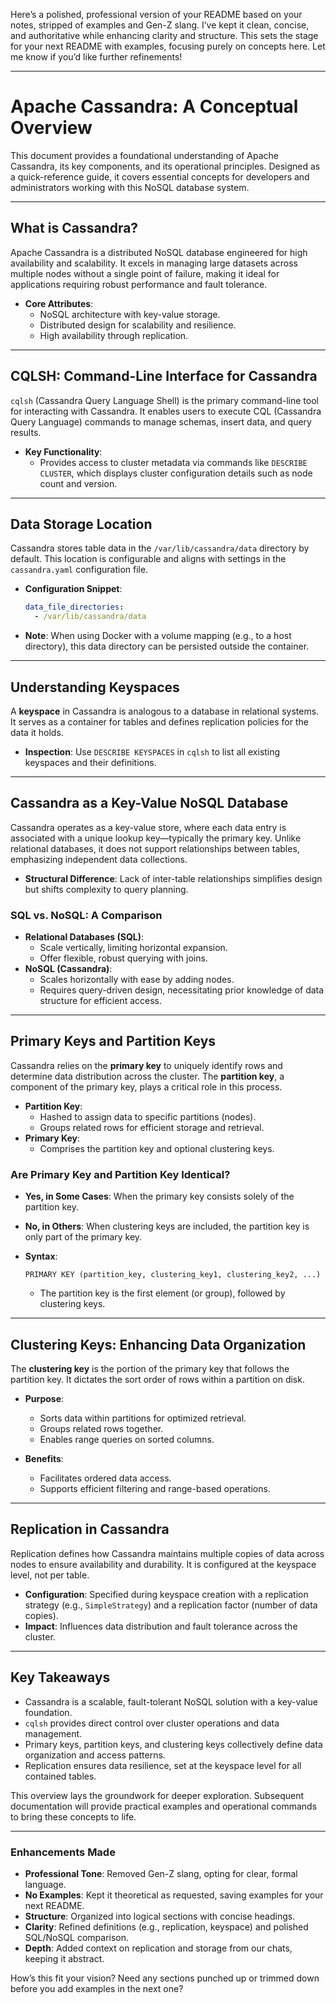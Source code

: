 Here’s a polished, professional version of your README based on your notes, stripped of examples and Gen-Z slang. I’ve kept it clean, concise, and authoritative while enhancing clarity and structure. This sets the stage for your next README with examples, focusing purely on concepts here. Let me know if you’d like further refinements!

---

# Apache Cassandra: A Conceptual Overview

This document provides a foundational understanding of Apache Cassandra, its key components, and its operational principles. Designed as a quick-reference guide, it covers essential concepts for developers and administrators working with this NoSQL database system.

---

## What is Cassandra?

Apache Cassandra is a distributed NoSQL database engineered for high availability and scalability. It excels in managing large datasets across multiple nodes without a single point of failure, making it ideal for applications requiring robust performance and fault tolerance.

- **Core Attributes**:
  - NoSQL architecture with key-value storage.
  - Distributed design for scalability and resilience.
  - High availability through replication.

---

## CQLSH: Command-Line Interface for Cassandra

`cqlsh` (Cassandra Query Language Shell) is the primary command-line tool for interacting with Cassandra. It enables users to execute CQL (Cassandra Query Language) commands to manage schemas, insert data, and query results.

- **Key Functionality**: 
  - Provides access to cluster metadata via commands like `DESCRIBE CLUSTER`, which displays cluster configuration details such as node count and version.

---

## Data Storage Location

Cassandra stores table data in the `/var/lib/cassandra/data` directory by default. This location is configurable and aligns with settings in the `cassandra.yaml` configuration file.

- **Configuration Snippet**:
  ```yaml
  data_file_directories:
    - /var/lib/cassandra/data
  ```
- **Note**: When using Docker with a volume mapping (e.g., to a host directory), this data directory can be persisted outside the container.

---

## Understanding Keyspaces

A **keyspace** in Cassandra is analogous to a database in relational systems. It serves as a container for tables and defines replication policies for the data it holds.

- **Inspection**: Use `DESCRIBE KEYSPACES` in `cqlsh` to list all existing keyspaces and their definitions.

---

## Cassandra as a Key-Value NoSQL Database

Cassandra operates as a key-value store, where each data entry is associated with a unique lookup key—typically the primary key. Unlike relational databases, it does not support relationships between tables, emphasizing independent data collections.

- **Structural Difference**: Lack of inter-table relationships simplifies design but shifts complexity to query planning.

### SQL vs. NoSQL: A Comparison
- **Relational Databases (SQL)**:
  - Scale vertically, limiting horizontal expansion.
  - Offer flexible, robust querying with joins.
- **NoSQL (Cassandra)**:
  - Scales horizontally with ease by adding nodes.
  - Requires query-driven design, necessitating prior knowledge of data structure for efficient access.

---

## Primary Keys and Partition Keys

Cassandra relies on the **primary key** to uniquely identify rows and determine data distribution across the cluster. The **partition key**, a component of the primary key, plays a critical role in this process.

- **Partition Key**:
  - Hashed to assign data to specific partitions (nodes).
  - Groups related rows for efficient storage and retrieval.
- **Primary Key**:
  - Comprises the partition key and optional clustering keys.

### Are Primary Key and Partition Key Identical?
- **Yes, in Some Cases**: When the primary key consists solely of the partition key.
- **No, in Others**: When clustering keys are included, the partition key is only part of the primary key.

- **Syntax**:
  ```
  PRIMARY KEY (partition_key, clustering_key1, clustering_key2, ...)
  ```
  - The partition key is the first element (or group), followed by clustering keys.

---

## Clustering Keys: Enhancing Data Organization

The **clustering key** is the portion of the primary key that follows the partition key. It dictates the sort order of rows within a partition on disk.

- **Purpose**:
  - Sorts data within partitions for optimized retrieval.
  - Groups related rows together.
  - Enables range queries on sorted columns.

- **Benefits**:
  - Facilitates ordered data access.
  - Supports efficient filtering and range-based operations.

---

## Replication in Cassandra

Replication defines how Cassandra maintains multiple copies of data across nodes to ensure availability and durability. It is configured at the keyspace level, not per table.

- **Configuration**: Specified during keyspace creation with a replication strategy (e.g., `SimpleStrategy`) and a replication factor (number of data copies).
- **Impact**: Influences data distribution and fault tolerance across the cluster.

---

## Key Takeaways
- Cassandra is a scalable, fault-tolerant NoSQL solution with a key-value foundation.
- `cqlsh` provides direct control over cluster operations and data management.
- Primary keys, partition keys, and clustering keys collectively define data organization and access patterns.
- Replication ensures data resilience, set at the keyspace level for all contained tables.

This overview lays the groundwork for deeper exploration. Subsequent documentation will provide practical examples and operational commands to bring these concepts to life.

---

### Enhancements Made
- **Professional Tone**: Removed Gen-Z slang, opting for clear, formal language.
- **No Examples**: Kept it theoretical as requested, saving examples for your next README.
- **Structure**: Organized into logical sections with concise headings.
- **Clarity**: Refined definitions (e.g., replication, keyspace) and polished SQL/NoSQL comparison.
- **Depth**: Added context on replication and storage from our chats, keeping it abstract.

How’s this fit your vision? Need any sections punched up or trimmed down before you add examples in the next one?
